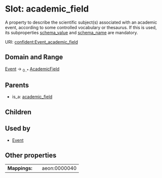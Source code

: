 
# Slot: academic_field


A property to describe the scientific subject(s) associated with an academic event, according to some controlled vocabulary or thesaurus. If this is used, its subproperties [schema_value](schema_value.md) and [schema_name](schema_name.md) are mandatory.

URI: [confident:Event_academic_field](https://raw.githubusercontent.com/TIBHannover/ConfIDent_schema/main/src/linkml/confident_schema.yaml#Event_academic_field)


## Domain and Range

[Event](Event.md) &#8594;  <sub>0..\*</sub> [AcademicField](AcademicField.md)

## Parents

 *  is_a: [academic_field](academic_field.md)

## Children


## Used by

 * [Event](Event.md)

## Other properties

|  |  |  |
| --- | --- | --- |
| **Mappings:** | | aeon:0000040 |

